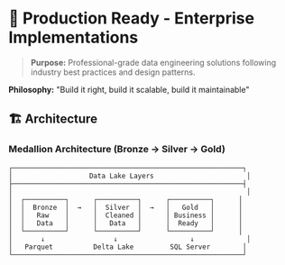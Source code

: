 # 🚀 Production Ready - Enterprise Implementations

> **Purpose:** Professional-grade data engineering solutions following industry best practices and design patterns.

**Philosophy:** "Build it right, build it scalable, build it maintainable"

## 🏗️ Architecture

### Medallion Architecture (Bronze → Silver → Gold)

```
┌─────────────────────────────────────────────────────────┐
│                   Data Lake Layers                       │
├─────────────────────────────────────────────────────────┤
│                                                          │
│  ┌──────────┐      ┌──────────┐      ┌──────────┐      │
│  │  Bronze  │  →   │  Silver  │  →   │   Gold   │      │
│  │   Raw    │      │  Cleaned │      │ Business │      │
│  │   Data   │      │   Data   │      │  Ready   │      │
│  └──────────┘      └──────────┘      └──────────┘      │
│       ↓                 ↓                  ↓             │
│   Parquet          Delta Lake         SQL Server        │
└─────────────────────────────────────────────────────────┘
```
